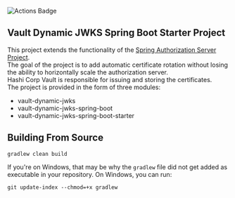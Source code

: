 ![Actions Badge](https://github.com/world-wide-development/vault-dynamic-jwks-spring-boot-starter-project/actions/workflows/github-ci.yml/badge.svg)
## Vault Dynamic JWKS Spring Boot Starter Project
This project extends the functionality of the [Spring Authorization Server Project](https://github.com/spring-projects/spring-authorization-server).  
The goal of the project is to add automatic certificate rotation without losing the ability to horizontally scale the authorization server.  
Hashi Corp Vault is responsible for issuing and storing the certificates.   
The project is provided in the form of three modules:
- vault-dynamic-jwks
- vault-dynamic-jwks-spring-boot
- vault-dynamic-jwks-spring-boot-starter

## Building From Source
```shell
gradlew clean build
```
If you're on Windows, that may be why the `gradlew` file did not get added as executable in your repository. On Windows, you can run:

```shell
git update-index --chmod=+x gradlew
```
